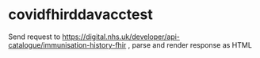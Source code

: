 # covidfhirddavacctest
Send request to https://digital.nhs.uk/developer/api-catalogue/immunisation-history-fhir , parse and render response as HTML
